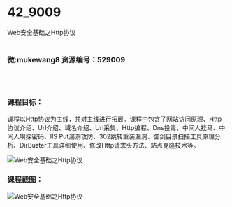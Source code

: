 # 42_9009
Web安全基础之Http协议
<br/></br>
<h3>微:mukewang8 资源编号：529009</h3>
<br/></br>
<h3>课程目标：</h3>
<p>课程以Http协议为主线，并对主线进行拓展。课程中包含了网站访问原理、Http协议介绍、Url介绍、域名介绍、Url采集、Http编程、Dns投毒、中间人挂马、中间人嗅探密码、IIS Put漏洞攻防、302跳转重装漏洞、御剑目录扫描工具原理分析、DirBuster工具详细使用、修改Http请求头方法、站点克隆技术等。</p>
<p><img src="https://www.ko996.com/wp-content/uploads/img/2019/11/356-79-300x180.jpg" alt="Web安全基础之Http协议"></p>
<h3>课程截图：</h3>
<p><img src="https://www.ko996.com/wp-content/uploads/img/2019/11/11111-28.jpg" alt="Web安全基础之Http协议"></p>
<p>&nbsp;</p>
